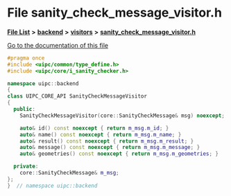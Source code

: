 

# File sanity\_check\_message\_visitor.h

[**File List**](files.md) **>** [**backend**](dir_53d62147b82bd29328805b2087bd1012.md) **>** [**visitors**](dir_007753111df00039ee3ec058cc286377.md) **>** [**sanity\_check\_message\_visitor.h**](sanity__check__message__visitor_8h.md)

[Go to the documentation of this file](sanity__check__message__visitor_8h.md)


```C++
#pragma once
#include <uipc/common/type_define.h>
#include <uipc/core/i_sanity_checker.h>

namespace uipc::backend
{
class UIPC_CORE_API SanityCheckMessageVisitor
{
  public:
    SanityCheckMessageVisitor(core::SanityCheckMessage& msg) noexcept;

    auto& id() const noexcept { return m_msg.m_id; }
    auto& name() const noexcept { return m_msg.m_name; }
    auto& result() const noexcept { return m_msg.m_result; }
    auto& message() const noexcept { return m_msg.m_message; }
    auto& geometries() const noexcept { return m_msg.m_geometries; }

  private:
    core::SanityCheckMessage& m_msg;
};
}  // namespace uipc::backend
```



